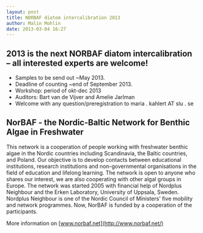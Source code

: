 ```yaml
---
layout: post
title: NORBAF diatom intercalibration 2013
author: Malin Mohlin
date: 2013-03-04 16:27
---
```


## 2013 is the next NORBAF diatom intercalibration – all interested experts are welcome!

* Samples to be send out ~May 2013.
* Deadline of counting ~end of September 2013.
* Workshop: period of okt-dec 2013
* Auditors: Bart van de Vijver and Amelie Jarlman
* Welcome with any question/preregistration to maria . kahlert AT slu . se

## NorBAF - the Nordic-Baltic Network for Benthic Algae in Freshwater

This network is a cooperation of people working with freshwater benthic algae in the Nordic countries including Scandinavia, the Baltic countries, and Poland. Our objective is to develop contacts between educational institutions, research institutions and non-governmental organisations in the field of education and lifelong learning. The network is open to anyone who shares our interest, we are also cooperating with other algal groups in Europe. The network was started 2005 with financial help of Nordplus Neighbour and the Erken Laboratory, University of Uppsala, Sweden. Nordplus Neighbour is one of the Nordic Council of Ministers' five mobility and network programmes. Now, NorBAF is funded by a cooperation of the participants.

More information on [www.norbaf.net](http://www.norbaf.net/)
